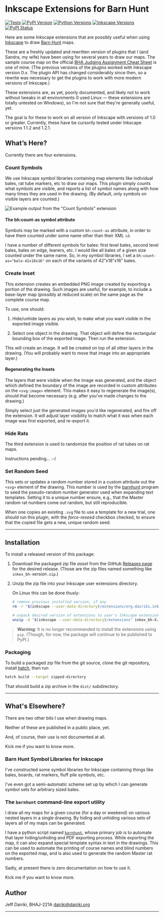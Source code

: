 # Inkscape Extensions for Barn Hunt

[![Tests](https://github.com/barnhunt/inkex-bh/actions/workflows/tests.yml/badge.svg)](https://github.com/barnhunt/inkex-bh/actions/workflows/tests.yml)
[![PyPI Version](https://img.shields.io/pypi/v/inkex-bh.svg)](https://pypi.org/project/inkex-bh/)
[![Python Versions](https://img.shields.io/pypi/pyversions/inkex-bh.svg)](https://pypi.org/project/inkex-bh/)
[![Inkscape Versions](https://img.shields.io/badge/Inkscape-1.0%E2%80%931.2-blue.svg?logo=inkscape)](https://inkscape.org/)
[![PyPI Status](https://img.shields.io/pypi/status/inkex-bh.svg)](https://pypi.org/project/inkex-bh/)

Here are some Inkscape extensions that are possibly useful when using
[Inkscape][] to draw [Barn Hunt][] maps.

These are a freshly updated and rewritten version of plugins that I
(and Sandra, my wife) have been using for several years to draw our
maps. The sample course map on the official [BHA Judging Assignment
Cheat Sheet][cheat] is one of mine. (The previous versions of the
plugins worked with Inkscape version 0.x.  The plugin API has changed
considerably since then, so a rewrite was necessary to get the plugins
to work with more modern versions of Inkscape.)

These extensions are, as yet, poorly documented, and likely not to
work without tweaks in all environments (I used Linux — these
extensions are totally untested on Windows), so I'm not sure that
they're generally useful, yet.

The goal is for these to work on all version of Inkscape with versions
of 1.0 or greater.  Currently, these have be cursorily tested under
Inkscape versions 1.1.2 and 1.2.1.

[Inkscape]: https://inkscape.org/ (The Inkscape home page)
[Barn Hunt]: https://www.barnhunt.com/ (Barn Hunt — a fabulous sport for dogs)
[cheat]: https://www.barnhunt.com/judge/resources.php?download=147 (The official BHA "Judging Assignment Cheat Sheet" which includes, as an example, one of my course maps, drawn using Inkscape.)


## What’s Here?

Currently there are four extensions.

### Count Symbols

We use Inkscape symbol libraries containing map elements like
individual bales, rat tube markers, etc to draw our maps.  This plugin
simply counts what symbols are visible, and reports a list of symbol
names along with how many times they are used in the drawing.  (By
default, only symbols on visible layers are counted.)

![Example output from the "Count Symbols" extension](https://github.com/barnhunt/inkex-bh/raw/master/count-symbols.png)

#### The bh:count-as symbol attribute

Symbols may be marked with a custom `bh:count-as` attribute, in order
to have them counted under some name other than their XML `id`.

I have a number of different symbols for bales: first level bales,
second level bales, bales on edge, leaners, etc.  I would like all
bales of a given size counted under the same name.  So, in my symbol
libraries, I set a `bh:count-as="bale-42x18x16"` on each of the
variants of 42”x18”x16” bales.

### Create Inset

This extension creates an embedded PNG image created by exporting a
portion of the drawing.  Such images are useful, for example, to include
a base-layer map (possibly at reduced scale) on the same page as the complete
course map.

To use, one should:

1. Hide/unhide layers as you wish, to make what you want visible in
   the exported image visible.

2. Select one object in the drawing. That object will define the
   rectangular bounding box of the exported image.  Then run the
   extension.

This will create an image. It will be created on top of all other
layers in the drawing. (You will probably want to move that image into
an appropriate layer.)

#### Regenerating the Insets

The layers that were visible when the image was generated, and the
object which defined the boundary of the image are recorded in custom
attributes on the `<svg:image>` element.  This makes it easy to
regenerate the image(s), should that become necessary (e.g. after
you've made changes to the drawing.)

Simply select just the generated images you'd like regenerated, and
fire off the extension.  It will adjust layer visibility to match what
it was when each image was first exported, and re-export it.


### Hide Rats

The third extension is used to randomize the position of rat tubes on rat maps.

Instructions pending... :-/

### Set Random Seed

This sets or updates a random number stored in a custom attribute out
the `<svg>` element of the drawing.  This number is used by the
[barnhunt][] program to seed the pseudo-random number generator used
when expanding text templates.  Setting it to a unique number ensure,
e.g., that the Master random rat numbers come out random, but still
reproducible.

When one copies an existing `.svg` file to use a template for a new
trial, one should run this plugin, with the _force-reseed_ checkbox
checked, to ensure that the copied file gets a new, unique random
seed.

----

## Installation

To install a released version of this package:

1. Download the packaged zip file _asset_ from the GitHub [Releases
   page](https://github.com/barnhunt/inkex-bh/releases) for the
   desired release.  (Those are the zip files named something like
   `inkex_bh-`_version_`.zip`.)

2. Unzip the zip file into your Inkscape user extensions directory.

   On Linux this can be done thusly:
   ```bash
   # remove previous installed version, if any
   rm -r "$(inkscape --user-data-directory)/extensions/org.dairiki.inkex_bh"

   # unpack desired version of extensions to user's Inkscape extensions directory
   unzip -d "$(inkscape --user-data-directory)/extensions" inkex_bh-X.Y.Z.zip
   ```

> **Warning**: It is no longer recommended to install the extensions
  using `pip`.  (Though, for now, the package will continue to be
  published to PyPI.)

### Packaging

To build a packaged zip file from the git source, clone the git
repository, install [hatch], then run

```bash
hatch build --target zipped-directory
```

That should build a zip archive in the `dist/` subdirectory.

[hatch]: https://hatch.pypa.io/latest/

----


## What's Elsewhere?

There are two other bits I use when drawing maps.

Neither of these are published in a public place, yet.

And, of course, their use is not documented at all.

Kick me if you want to know more.


### Barn Hunt Symbol Libraries for Inkscape

I've constructed some symbol libraries for Inkscape containing things
like bales, boards, rat markers, fluff pile symbols, etc.

I've even got a semi-automatic scheme set up by which I can generate
symbol sets for arbitrary sized bales.


### The `barnhunt` command-line export utility

I draw all my maps for a given course (for a day or weekend) on
various nested layers in a single drawing.  By hiding and unhiding
various sets of layers all of my maps can be generated.

I have a python script named [`barnhunt`][barnhunt], whose primary job
is to automate that layer hiding/unhiding and PDF exporting process.
While exporting the map, it can also expand special template syntax in
text in the drawings.  This can be used to automate the printing of
course names and blind numbers on the exported map, and is also used
to generate the random Master rat numbers.

Sadly, at present there is zero documentation on how to use it.

Kick me if you want to know more.

[barnhunt]: https://github.com/barnhunt/barnhunt

## Author

Jeff Dairiki, BHAJ-221A
<dairiki@dairiki.org>

----
